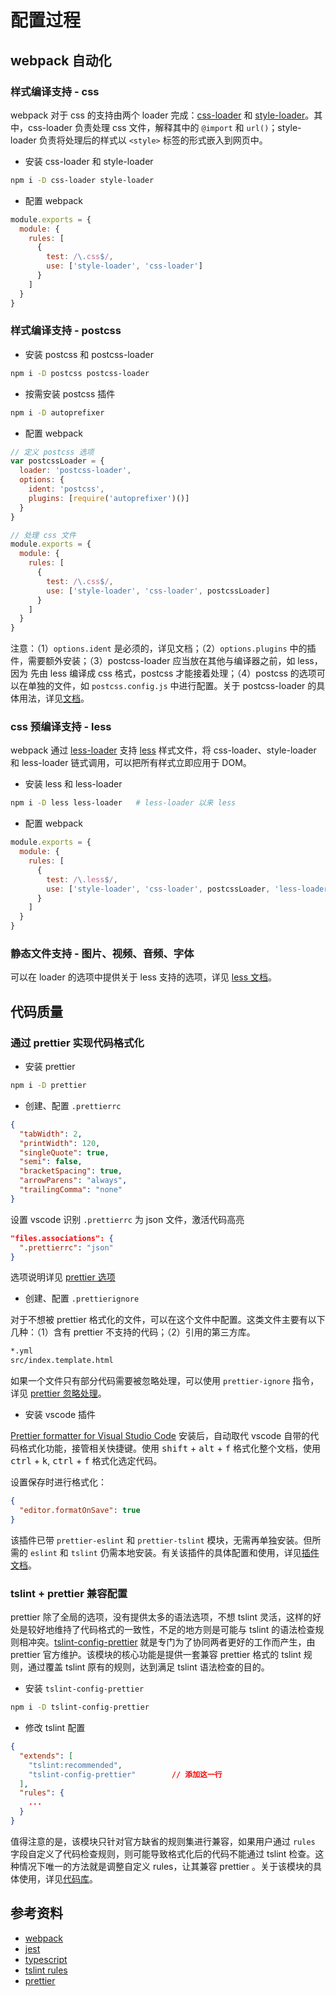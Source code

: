 # 配置过程

## webpack 自动化

### 样式编译支持 - css

webpack 对于 css 的支持由两个 loader 完成：[css-loader] 和 [style-loader]。其中，css-loader 负责处理 css 文件，解释其中的 `@import` 和 `url()`；style-loader 负责将处理后的样式以 `<style>` 标签的形式嵌入到网页中。

- 安装 css-loader 和 style-loader

```bash
npm i -D css-loader style-loader
```

- 配置 webpack

```js
module.exports = {
  module: {
    rules: [
      {
        test: /\.css$/,
        use: ['style-loader', 'css-loader']
      }
    ]
  }
}
```

### 样式编译支持 - postcss

- 安装 postcss 和 postcss-loader

```bash
npm i -D postcss postcss-loader
```

- 按需安装 postcss 插件

```bash
npm i -D autoprefixer
```

- 配置 webpack

```js
// 定义 postcss 选项
var postcssLoader = {
  loader: 'postcss-loader',
  options: {
    ident: 'postcss',
    plugins: [require('autoprefixer')()]
  }
}

// 处理 css 文件
module.exports = {
  module: {
    rules: [
      {
        test: /\.css$/,
        use: ['style-loader', 'css-loader', postcssLoader]
      }
    ]
  }
}
```

注意：（1）`options.ident` 是必须的，详见文档；（2）`options.plugins` 中的插件，需要额外安装；（3）postcss-loader 应当放在其他与编译器之前，如 less，因为 先由 less 编译成 css 格式，postcss 才能接着处理；（4）postcss 的选项可以在单独的文件，如 `postcss.config.js` 中进行配置。关于 postcss-loader 的具体用法，详见[文档][postcss-loader]。

### css 预编译支持 - less

webpack 通过 [less-loader] 支持 [less] 样式文件，将 css-loader、style-loader 和 less-loader 链式调用，可以把所有样式立即应用于 DOM。

- 安装 less 和 less-loader

```bash
npm i -D less less-loader   # less-loader 以来 less
```

- 配置 webpack

```js
module.exports = {
  module: {
    rules: [
      {
        test: /\.less$/,
        use: ['style-loader', 'css-loader', postcssLoader, 'less-loader']
      }
    ]
  }
}
```

### 静态文件支持 - 图片、视频、音频、字体

可以在 loader 的选项中提供关于 less 支持的选项，详见 [less 文档][less]。

## 代码质量

### 通过 prettier 实现代码格式化

- 安装 prettier

```bash
npm i -D prettier
```

- 创建、配置 `.prettierrc`

```json
{
  "tabWidth": 2,
  "printWidth": 120,
  "singleQuote": true,
  "semi": false,
  "bracketSpacing": true,
  "arrowParens": "always",
  "trailingComma": "none"
}
```

设置 vscode 识别 `.prettierrc` 为 json 文件，激活代码高亮

```json
"files.associations": {
  ".prettierrc": "json"
}
```

选项说明详见 [prettier 选项]

- 创建、配置 `.prettierignore`

对于不想被 prettier 格式化的文件，可以在这个文件中配置。这类文件主要有以下几种：（1）含有 prettier 不支持的代码；（2）引用的第三方库。

```bash
*.yml
src/index.template.html
```

如果一个文件只有部分代码需要被忽略处理，可以使用 `prettier-ignore` 指令，详见 [prettier 忽略处理]。

- 安装 vscode 插件

[Prettier formatter for Visual Studio Code] 安装后，自动取代 vscode 自带的代码格式化功能，接管相关快捷键。使用 <kbd>shift</kbd> + <kbd>alt</kbd> + <kbd>f</kbd> 格式化整个文档，使用 <kbd>ctrl</kbd> + <kbd>k</kbd>, <kbd>ctrl</kbd> + <kbd>f</kbd> 格式化选定代码。

设置保存时进行格式化：

```json
{
  "editor.formatOnSave": true
}
```

该插件已带 `prettier-eslint` 和 `prettier-tslint` 模块，无需再单独安装。但所需的 `eslint` 和 `tslint` 仍需本地安装。有关该插件的具体配置和使用，详见[插件文档][prettier formatter for visual studio code]。

### tslint + prettier 兼容配置

prettier 除了全局的选项，没有提供太多的语法选项，不想 tslint 灵活，这样的好处是较好地维持了代码格式的一致性，不足的地方则是可能与 tslint 的语法检查规则相冲突。[tslint-config-prettier] 就是专门为了协同两者更好的工作而产生，由 prettier 官方维护。该模块的核心功能是提供一套兼容 prettier 格式的 tslint 规则，通过覆盖 tslint 原有的规则，达到满足 tslint 语法检查的目的。

- 安装 `tslint-config-prettier`

```bash
npm i -D tslint-config-prettier
```

- 修改 tslint 配置

```json
{
  "extends": [
    "tslint:recommended",
    "tslint-config-prettier"        // 添加这一行
  ],
  "rules": {
    ...
  }
}
```

值得注意的是，该模块只针对官方缺省的规则集进行兼容，如果用户通过 `rules` 字段自定义了代码检查规则，则可能导致格式化后的代码不能通过 tslint 检查。这种情况下唯一的方法就是调整自定义 rules，让其兼容 prettier 。关于该模块的具体使用，详见[代码库][tslint-config-prettier]。

## 参考资料

- [webpack]
- [jest]
- [typescript]
- [tslint rules]
- [prettier]

<!-- 资源和链接 -->

[webpack]: https://www.webpackjs.com/concepts/
[jest]: https://jestjs.io/docs/zh-Hans/getting-started
[typescript]: https://www.tslang.cn/docs/home.html
[tslint rules]: https://palantir.github.io/tslint/rules/
[less]: http://lesscss.org
[postcss]: https://github.com/postcss/postcss
[prettier]: https://prettier.io/
[prettier 选项]: https://prettier.io/docs/en/options.html
[prettier 忽略处理]: https://prettier.io/docs/en/ignore.html
[prettier formatter for visual studio code]: https://marketplace.visualstudio.com/items?itemName=esbenp.prettier-vscode
[tslint-config-prettier]: https://github.com/prettier/tslint-config-prettier
[css-loader]: https://www.webpackjs.com/loaders/css-loader/
[style-loader]: https://www.webpackjs.com/loaders/style-loader/
[less-loader]: https://www.webpackjs.com/loaders/less-loader/
[postcss-loader]: https://www.webpackjs.com/loaders/postcss-loader/
